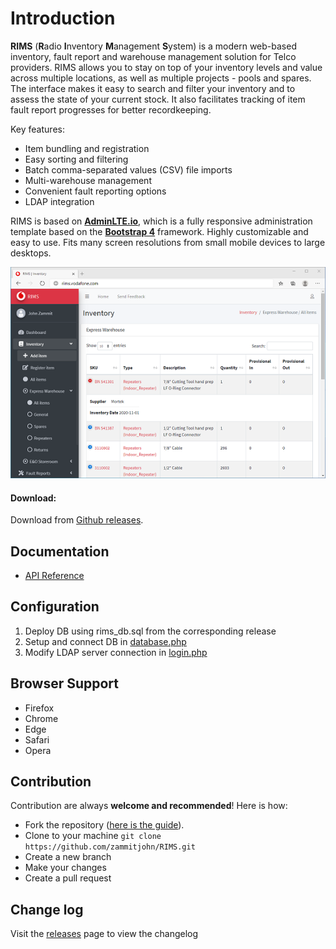 Introduction
============

**RIMS** (**R**adio **I**nventory **M**anagement **S**ystem) is a modern web-based inventory, fault report and warehouse management solution for Telco providers. RIMS allows you to stay on top of your inventory levels and value across multiple locations, as well as multiple projects - pools and spares. The interface makes it easy to search and filter your inventory and to assess the state of your current stock. It also facilitates tracking of item fault report progresses for better recordkeeping.

Key features:
- Item bundling and registration
- Easy sorting and filtering
- Batch comma-separated values (CSV) file imports
- Multi-warehouse management
- Convenient fault reporting options
- LDAP integration

RIMS is based on **[AdminLTE.io](https://adminlte.io)**, which is a fully responsive administration template based on the **[Bootstrap 4](https://getbootstrap.com)** framework.
Highly customizable and easy to use. Fits many screen resolutions from small mobile devices to large desktops.

![RIMS](dist/img/RIMS.png)

#### Download:

Download from [Github releases](https://github.com/zammitjohn/RIMS/releases).

Documentation
-------------
- [API Reference](docs/api.md)

Configuration
---------------
1. Deploy DB using rims_db.sql from the corresponding release
2. Setup and connect DB in [database.php](api/config/database.php)
3. Modify LDAP server connection in [login.php](api/users/login.php)    

Browser Support
---------------
- Firefox
- Chrome
- Edge
- Safari
- Opera

Contribution
------------
Contribution are always **welcome and recommended**! Here is how:

- Fork the repository ([here is the guide](https://help.github.com/articles/fork-a-repo/)).
- Clone to your machine ```git clone https://github.com/zammitjohn/RIMS.git```
- Create a new branch
- Make your changes
- Create a pull request

Change log
----------
Visit the [releases](https://github.com/zammitjohn/RIMS/releases) page to view the changelog